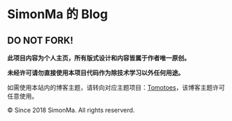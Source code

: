 SimonMa 的 Blog
======================

DO NOT FORK!
------------

**此项目内容为个人主页，所有版式设计和内容皆属于作者唯一原创。**  

**未经许可请勿直接使用本项目代码作为除技术学习以外任何用途。**

如需使用本站内的博客主题，请转向对应主题项目：[Tomotoes](https://github.com/tomotoes/tomotoes)，该博客主题许可任意使用。

© Since 2018 SimonMa. All rights reserverd.

